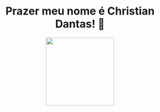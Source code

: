 <h1 align="center">Prazer meu nome é Christian Dantas! 👋</h1>

<div align="center" >
  <a href="https://github.com/ChristianDantasCaires">
  <img height="180em" src="https://github-readme-stats.vercel.app/api?username=ChristianDantasCaires&show_icons=true&theme=merko&include_all_commits=true&count_private=true"/>
</div>


